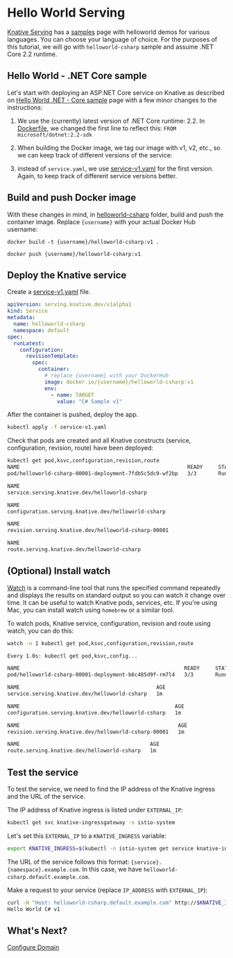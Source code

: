 # Hello World Serving

[Knative Serving](https://github.com/knative/docs/tree/master/serving) has a [samples](https://github.com/knative/docs/tree/master/serving/samples) page with helloworld demos for various languages. You can choose your language of choice. For the purposes of this tutorial, we will go with `helloworld-csharp` sample and assume .NET Core 2.2 runtime.

## Hello World - .NET Core sample

Let's start with deploying an ASP.NET Core service on Knative as described on [Hello World .NET - Core sample](https://github.com/knative/docs/tree/master/serving/samples/helloworld-csharp) page with a few minor changes to the instructions:

1. We use the (currently) latest version of .NET Core runtime: 2.2. In [Dockerfile](../serving/helloworld-csharp/Dockerfile), we changed the first line to reflect this: `FROM microsoft/dotnet:2.2-sdk`

2. When building the Docker image, we tag our image with v1, v2, etc., so we can keep track of different versions of the service: 

3. instead of `service.yaml`, we use [service-v1.yaml](../serving/helloworld-csharp/service-v1.yaml) for the first version. Again, to keep track of different service versions better. 

## Build and push Docker image

With these changes in mind, in [helloworld-csharp](../serving/helloworld-csharp/) folder, build and push the container image. Replace `{username}` with your actual Docker Hub username:

```docker
docker build -t {username}/helloworld-csharp:v1 .

docker push {username}/helloworld-csharp:v1
```
## Deploy the Knative service

Create a [service-v1.yaml](../serving/helloworld-csharp/service-v1.yaml) file.

```yaml
apiVersion: serving.knative.dev/v1alpha1
kind: Service
metadata:
  name: helloworld-csharp
  namespace: default
spec:
  runLatest:
    configuration:
      revisionTemplate:
        spec:
          container:
            # replace {username} with your DockerHub 
            image: docker.io/{username}/helloworld-csharp:v1
            env:
              - name: TARGET
                value: "C# Sample v1"
```

After the container is pushed, deploy the app. 

```bash
kubectl apply -f service-v1.yaml
```
Check that pods are created and all Knative constructs (service, configuration, revision, route) have been deployed:

```bash
kubectl get pod,ksvc,configuration,revision,route
NAME                                                      READY     STATUS    RESTARTS   
pod/helloworld-csharp-00001-deployment-7fdb5c5dc9-wf2bp   3/3       Running   0          

NAME                                            
service.serving.knative.dev/helloworld-csharp   

NAME                                                  
configuration.serving.knative.dev/helloworld-csharp   

NAME                                                   
revision.serving.knative.dev/helloworld-csharp-00001   

NAME                                          
route.serving.knative.dev/helloworld-csharp   
```
## (Optional) Install watch

[Watch](https://en.wikipedia.org/wiki/Watch_(Unix)) is a command-line tool that runs the specified command repeatedly and displays the results on standard output so you can watch it change over time. It can be useful to watch Knative pods, services, etc. If you're using Mac, you can install watch using `homebrew` or a similar tool.

To watch pods, Knative service, configuration, revision and route using watch, you can do this:

```bash
watch -n 1 kubectl get pod,ksvc,configuration,revision,route

Every 1.0s: kubectl get pod,ksvc,config...

NAME                                                     READY     STATUS    RESTARTS   AGE
pod/helloworld-csharp-00001-deployment-b6c485d9f-rm7l4   3/3       Running   0          1m

NAME                                            AGE
service.serving.knative.dev/helloworld-csharp   1m

NAME                                                  AGE
configuration.serving.knative.dev/helloworld-csharp   1m

NAME                                                   AGE
revision.serving.knative.dev/helloworld-csharp-00001   1m

NAME                                          AGE
route.serving.knative.dev/helloworld-csharp   1m
```

## Test the service

To test the service, we need to find the IP address of the Knative ingress and the URL of the service.

The IP address of Knative ingress is listed under `EXTERNAL_IP`:

```bash
kubectl get svc knative-ingressgateway -n istio-system
```
Let's set this `EXTERNAL_IP` to a `KNATIVE_INGRESS` variable:

```bash
export KNATIVE_INGRESS=$(kubectl -n istio-system get service knative-ingressgateway -o jsonpath='{.status.loadBalancer.ingress[0].ip}')
```

The URL of the service follows this format: `{service}.{namespace}.example.com`. In this case, we have `helloworld-csharp.default.example.com`. 

Make a request to your service (replace `IP_ADDRESS` with `EXTERNAL_IP`):

```bash
curl -H "Host: helloworld-csharp.default.example.com" http://$KNATIVE_INGRESS
Hello World C# v1
```

## What's Next?
[Configure Domain](02-configuredomain.md)